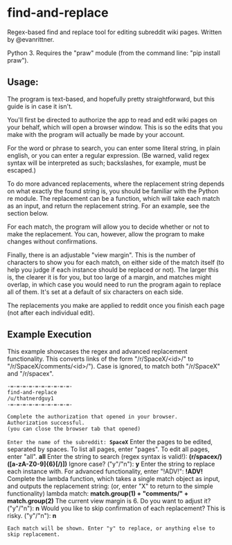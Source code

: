 # find-and-replace
 Regex-based find and replace tool for editing subreddit wiki pages. Written by @evanrittner.
 
Python 3. Requires the "praw" module (from the command line: "pip install praw").

## Usage:

The program is text-based, and hopefully pretty straightforward, but this guide is in case it isn't. 

You'll first be directed to authorize the app to read and edit wiki pages on your behalf, which will open a browser window. This is so the edits that you make with the program will actually be made by your account. 

For the word or phrase to search, you can enter some literal string, in plain english, or you can enter a regular expression. (Be warned, valid regex syntax will be interpreted as such; backslashes, for example, must be escaped.)

To do more advanced replacements, where the replacement string depends on what exactly the found string is, you should be familiar with the Python re module. The replacement can be a function, which will take each match as an input, and return the replacement string. For an example, see the section below.

For each match, the program will allow you to decide whether or not to make the replacement. You can, however, allow the program to make changes without confirmations.

Finally, there is an adjustable "view margin". This is the number of characters to show you for each match, on either side of the match itself (to help you judge if each instance should be replaced or not). The larger this is, the clearer it is for you, but too large of a margin, and matches might overlap, in which case you would need to run the program again to replace all of them. It's set at a default of six characters on each side.

The replacements you make are applied to reddit once you finish each page (not after each individual edit).


## Example Execution
This example showcases the regex and advanced replacement functionality. This converts links of the form "/r/SpaceX/\<id\>/" to "/r/SpaceX/comments/\<id\>/"). Case is ignored, to match both "/r/SpaceX" and "/r/spacex".

	-=-=-=-=-=-=-=-=-=-=-
	find-and-replace
	/u/thatnerdguy1
	-=-=-=-=-=-=-=-=-=-=-
	
	Complete the authorization that opened in your browser.
	Authorization successful.
	(you can close the browser tab that opened)
	
`Enter the name of the subreddit: `**`SpaceX`**
	Enter the pages to be edited, separated by spaces.
	To list all pages, enter "pages".
	To edit all pages, enter "all".
	**all**
	Enter the string to search (regex syntax is valid!): **(r\/spacex\/)([a-zA-Z0-9]{6}[\/)])**
	Ignore case? ("y"/"n"): **y**
	Enter the string to replace each instance with. For advanced functionality, enter "!ADV!": **!ADV!**
	Complete the lambda function, which takes a single match object as input, and outputs the replacement string: (or, enter "X" to return to the simple functionality)
	lambda match: **match.group(1) + "comments/" + match.group(2)**
	The current view margin is 6. Do you want to adjust it? ("y"/"n"): **n**
	Would you like to skip confirmation of each replacement? This is risky. ("y"/"n"): **n**
	
	Each match will be shown. Enter "y" to replace, or anything else to skip replacement.
